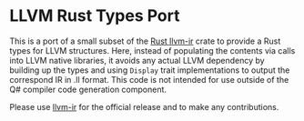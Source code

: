 # LLVM Rust Types Port

This is a port of a small subset of the [Rust llvm-ir](https://github.com/cdisselkoen/llvm-ir) crate to provide a
Rust types for LLVM structures. Here, instead of populating the contents via calls into LLVM native libraries, it avoids any actual
LLVM dependency by building up the types and using `Display` trait implementations to output the correspond IR in .ll format.
This code is not intended for use outside of the Q# compiler code generation component.

Please use [llvm-ir](https://github.com/cdisselkoen/llvm-ir) for the official release and to make any contributions.
